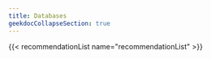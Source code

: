 ```yaml
---
title: Databases
geekdocCollapseSection: true
---
```


{{< recommendationList name="recommendationList" >}}
